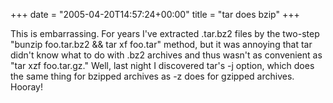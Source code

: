 +++
date = "2005-04-20T14:57:24+00:00"
title = "tar does bzip"
+++



This is embarrassing. For years I've extracted .tar.bz2 files by the two-step
"bunzip foo.tar.bz2 &amp;&amp; tar xf foo.tar" method, but it was annoying
that tar didn't know what to do with .bz2 archives and thus wasn't as
convenient as "tar xzf foo.tar.gz." Well, last night I discovered tar's -j
option, which does the same thing for bzipped archives as -z does for gzipped
archives. Hooray!


